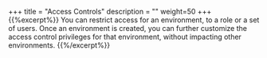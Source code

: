 +++
title = "Access Controls"
description = ""
weight=50
+++
{{%excerpt%}}
You can restrict access for an environment, to a role or a set of users.
Once an environment is created, you can further customize the access
control privileges for that environment, without impacting other
environments.
{{%/excerpt%}}
